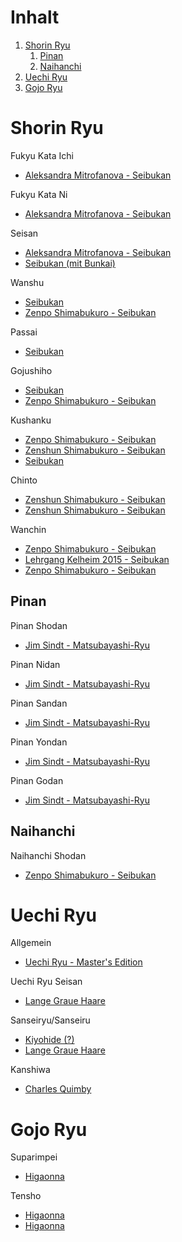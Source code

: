 # Inhalt
1. [Shorin Ryu](#shorin-ryu)
    1. [Pinan](#pinan)
    2. [Naihanchi](#naihanchi)
2. [Uechi Ryu](#uechi-ryu)
3. [Gojo Ryu](#gojo-ryu)


# Shorin Ryu

Fukyu Kata Ichi

* [Aleksandra Mitrofanova - Seibukan](https://www.youtube.com/watch?v=UKKceqfoUuc)

Fukyu Kata Ni

* [Aleksandra Mitrofanova - Seibukan](https://www.youtube.com/watch?v=L1tiKJAJOWk)

Seisan

* [Aleksandra Mitrofanova - Seibukan](https://www.youtube.com/watch?v=V4GXVMtj1y4)
* [Seibukan (mit Bunkai)](https://www.youtube.com/watch?v=Q0BPNjJ_iHM&start=5&end=160)

Wanshu

* [Seibukan](https://www.youtube.com/watch?v=Q0BPNjJ_iHM&start=275&end=320)
* [Zenpo Shimabukuro - Seibukan](https://www.youtube.com/watch?v=E0F5lnffDwY)

Passai

* [Seibukan](https://www.youtube.com/watch?v=Q0BPNjJ_iHM&start=645)

Gojushiho

* [Seibukan](https://www.youtube.com/watch?v=Q0BPNjJ_iHM&start=175&end=260)
* [Zenpo Shimabukuro - Seibukan](https://www.youtube.com/watch?v=WahMHIzQV5I)

Kushanku

* [Zenpo Shimabukuro - Seibukan](https://www.youtube.com/watch?v=RV_eO7IsiaY)
* [Zenshun Shimabukuro - Seibukan](https://www.youtube.com/watch?v=iAo7KC3XPZQ)
* [Seibukan](https://www.youtube.com/watch?v=Q0BPNjJ_iHM&start=345&end=455)

Chinto

* [Zenshun Shimabukuro - Seibukan](https://www.youtube.com/watch?v=GLOFuz-UKls&t=25s)
* [Zenshun Shimabukuro - Seibukan](https://www.youtube.com/watch?v=LosxDqL1oJk)

Wanchin

* [Zenpo Shimabukuro - Seibukan](https://www.youtube.com/watch?v=uBz9w6LOcu0)
* [Lehrgang Kelheim 2015 - Seibukan](https://www.youtube.com/watch?v=2Eq34cr5y34&t=15s)
* [Zenpo Shimabukuro - Seibukan](https://www.youtube.com/watch?v=6EdcgW-Q_E4)

## Pinan

Pinan Shodan
* [Jim Sindt - Matsubayashi-Ryu](https://www.youtube.com/watch?v=cTUXotuoX_o)

Pinan Nidan

* [Jim Sindt - Matsubayashi-Ryu](https://www.youtube.com/watch?v=YTRDaNougs8)

Pinan Sandan

* [Jim Sindt - Matsubayashi-Ryu](https://www.youtube.com/watch?v=Unz0kFOb6QA)

Pinan Yondan

* [Jim Sindt - Matsubayashi-Ryu](https://www.youtube.com/watch?v=3P5Kg--6-OI)

Pinan Godan

* [Jim Sindt - Matsubayashi-Ryu](https://www.youtube.com/watch?v=81uH9zHSwhw)

## Naihanchi

Naihanchi Shodan

* [Zenpo Shimabukuro - Seibukan](https://www.youtube.com/watch?v=iHUJAn4XhO8)

# Uechi Ryu

Allgemein 

* [Uechi Ryu - Master's Edition](https://www.youtube.com/watch?v=QTxbc_oeRD0)

Uechi Ryu Seisan

* [Lange Graue Haare](https://www.youtube.com/watch?v=y5ut-dmu_cY)

Sanseiryu/Sanseiru  

* [Kiyohide (?)](https://www.youtube.com/watch?v=2vgoipt5Es0)
* [Lange Graue Haare](https://www.youtube.com/watch?v=lHAe3dNf-oQ)

Kanshiwa

* [Charles Quimby](https://www.youtube.com/watch?v=-DknqqWbODk)

# Gojo Ryu

Suparimpei 

* [Higaonna](https://www.youtube.com/watch?v=WCQhRJ3xWoQ)

Tensho

* [Higaonna](https://www.youtube.com/watch?v=UXXMGfoGBgM)
* [Higaonna](https://www.youtube.com/watch?v=F6h9NxIamxQ)